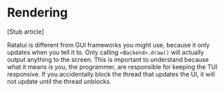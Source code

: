 # Rendering

[Stub article]

Ratatui is different from GUI frameworks you might use, because it only updates when you tell it to.
Only calling `<Backend>.draw()` will actually output anything to the screen. This is important to
understand because what it means is _you_, the programmer, are responsible for keeping the TUI
responsive. If you accidentally block the thread that updates the UI, it will not update until the
thread unblocks.
